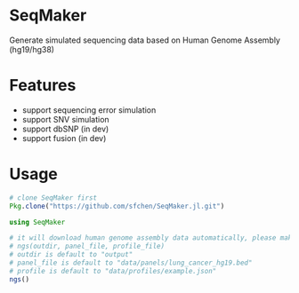 # SeqMaker
Generate simulated sequencing data based on Human Genome Assembly (hg19/hg38)

# Features
* support sequencing error simulation
* support SNV simulation
* support dbSNP (in dev)
* support fusion (in dev)

# Usage
```julia
# clone SeqMaker first
Pkg.clone("https://github.com/sfchen/SeqMaker.jl.git")

using SeqMaker

# it will download human genome assembly data automatically, please make sure your system can access internet
# ngs(outdir, panel_file, profile_file)
# outdir is default to "output"
# panel_file is default to "data/panels/lung_cancer_hg19.bed"
# profile is default to "data/profiles/example.json"
ngs()
```

